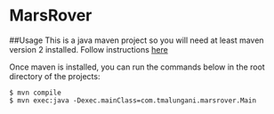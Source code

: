 # MarsRover

##Usage
This is a java maven project so you will need at least maven version 2 installed. Follow instructions [here](https://maven.apache.org/install.html) 

Once maven is installed, you can run the commands below in the root directory of the projects:

```$ mvn compile```<br>
```$ mvn exec:java -Dexec.mainClass=com.tmalungani.marsrover.Main```